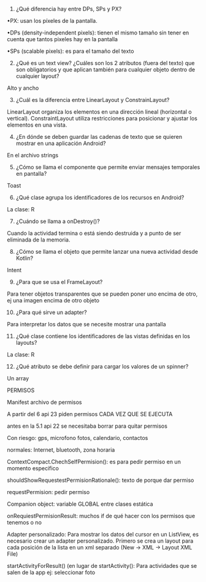 1.	¿Qué diferencia hay entre DPs, SPs y PX?

•PX: usan los píxeles de la pantalla.

•DPs (density-independent pixels): tienen el mismo tamaño sin tener en cuenta que tantos pixeles hay en la pantalla

•SPs (scalable pixels): es para el tamaño del texto

2.	¿Qué es un text view? ¿Cuáles son los 2 atributos (fuera del texto) que son obligatorios y que aplican también para cualquier objeto dentro de cualquier layout?

Alto y ancho

3.	¿Cuál es la diferencia entre LinearLayout y ConstrainLayout?

LinearLayout organiza los elementos en una dirección lineal (horizontal o vertical).
ConstraintLayout utiliza restricciones para posicionar y ajustar los elementos en una vista.

4.	¿En dónde se deben guardar las cadenas de texto que se quieren mostrar en una aplicación Android?

En el archivo strings 

5.	¿Cómo se llama el componente que permite enviar mensajes temporales en pantalla?

Toast

6.	¿Qué clase agrupa los identificadores de los recursos en Android?

La clase: R

7.	¿Cuándo se llama a onDestroy()?
	
Cuando la actividad termina o está siendo destruida y a punto de ser eliminada de la 	memoria.

8.	¿Cómo se llama el objeto que permite lanzar una nueva actividad desde Kotlin?
	
Intent

9.	¿Para que se usa el FrameLayout?

Para tener objetos transparentes que se pueden poner uno encima de otro, ej una imagen encima de otro objeto

10.	¿Para qué sirve un adapter?
	
Para interpretar los datos que se necesite mostrar una pantalla

11.	¿Qué clase contiene los identificadores de las vistas definidas en los layouts?

La clase: R 

12.	¿Qué atributo se debe definir para cargar los valores de un spinner?

Un array

PERMISOS

Manifest archivo de permisos


A partir del 6 api 23 piden permisos CADA VEZ QUE SE EJECUTA	 


antes en la 5.1 api 22 se necesitaba borrar para quitar permisos


Con riesgo: gps, microfono fotos, calendario, contactos


normales: Internet, bluetooth, zona horaria 


ContextCompact.ChechSelfPermision(): es para pedir permiso en un momento especifico 


shouldShowRequestestPermisionRationale(): texto de porque dar permiso 


requestPermision: pedir permiso 


Companion object: variable GLOBAL entre clases estática 


onRequiestPermisionResult: muchos if de qué hacer con los permisos que tenemos o no


Adapter personalizado: Para mostrar los datos del cursor en un ListView, es necesario crear un adapter personalizado. Primero se crea un layout para cada posición de la lista en un xml separado (New -> XML -> Layout XML File)


startActivityForResult() (en lugar de startActivity(): Para actividades que se salen de la app ej: seleccionar foto

